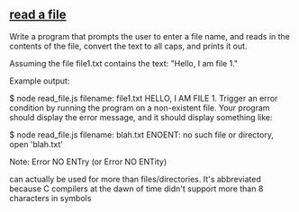 ## [read a file](https://learn.digitalcrafts.com/flex/lessons/back-end-foundations/node-101/#medium)

Write a program that prompts the user to enter a file name, and reads in the contents of the file, convert the text to all caps, and prints it out.

Assuming the file file1.txt contains the text: "Hello, I am file 1."

Example output:

$ node read_file.js
filename: file1.txt
HELLO, I AM FILE 1.
Trigger an error condition by running the program on a non-existent file. Your program should display the error message, and it should display something like:

$ node read_file.js
filename: blah.txt
ENOENT: no such file or directory, open 'blah.txt'

Note: Error NO ENTry (or Error NO ENTity)

can actually be used for more than files/directories. It's abbreviated because C compilers at the dawn of time didn't support more than 8 characters in symbols